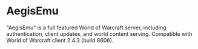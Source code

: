 AegisEmu
========

"AegisEmu" is a full featured World of Warcraft server, including authentication, client updates, and world content serving. Compatible with World of Warcraft client 2.4.3 (build 8606).